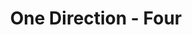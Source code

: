 ---
title: One Direction - Four
number: 22
description: This episode will appeal to One Direction fans (specifically of their album "Four"), Bruce Springsteen fans, Journey fans, Killers fans, Probability Theory fans, and everyone else in the world!
link-mp3: http://feeds.soundcloud.com/stream/213225231-radio4scotland-hmm-interesting-choice-ep22-one-direction-four.mp3
duration: "00:25:31"
byte-length: 61271770
pub-date: Sat, 04 Jul 2015 12:47:25 GMT
soundcloud-id: 213225231
---
